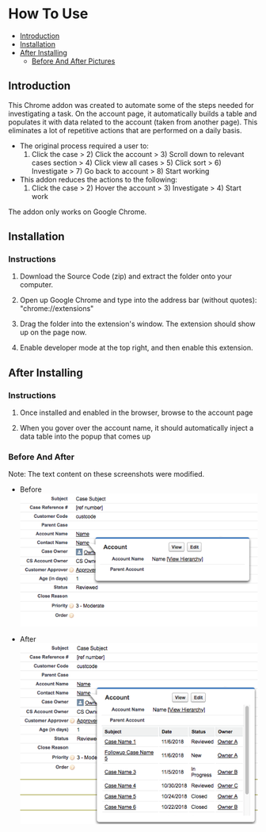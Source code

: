 # How To Use

- [Introduction](#introduction)
- [Installation](#installation)
- [After Installing](#after-installing)
	- [Before And After Pictures](#before-and-after)

## Introduction

This Chrome addon was created to automate some of the steps needed for investigating a task. On the account page, it automatically builds a table and populates it with data related to the account (taken from another page). This eliminates a lot of repetitive actions that are performed on a daily basis. 
- The original process required a user to: </br>
   1) Click the case > 2) Click the account > 3) Scroll down to relevant cases section > 4) Click view all cases > 5) Click sort > 6) Investigate > 7) Go back to account > 8) Start working
- This addon reduces the actions to the following: </br>
   1) Click the case > 2) Hover the account > 3) Investigate > 4) Start work

The addon only works on Google Chrome. 

## Installation

### Instructions

1. Download the Source Code (zip) and extract the folder onto your computer. 

2. Open up Google Chrome and type into the address bar (without quotes): "chrome://extensions"

3. Drag the folder into the extension's window. The extension should show up on the page now. 

4. Enable developer mode at the top right, and then enable this extension. 



## After Installing

### Instructions

1. Once installed and enabled in the browser, browse to the account page

2. When you gover over the account name, it should automatically inject a data table into the popup that comes up

### Before And After
Note: The text content on these screenshots were modified. 

- Before </br>
![Before](https://github.com/mt9304/vtools/blob/master/images/before1.png)

- After </br>
![After](https://github.com/mt9304/vtools/blob/master/images/after1.png)
